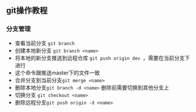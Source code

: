 ## git操作教程 ##



### 分支管理 ###
- 查看当前分支 `git branch`
- 创建本地新分支 `git branch <name>`
- 将本地的新分支推送到远程仓库 `git push origin dev `，需要在当前分支下进行
- 这个命令跟推送master下的文件一致
- 合并分支到当前分支`git merge <name>` 
- 删除本地分支`git branch -d <name>` 删除前需要切换到其他分支上
- 切换分支 `git checkout <name>`
- 删除远程分支`git push origin -d <name>`